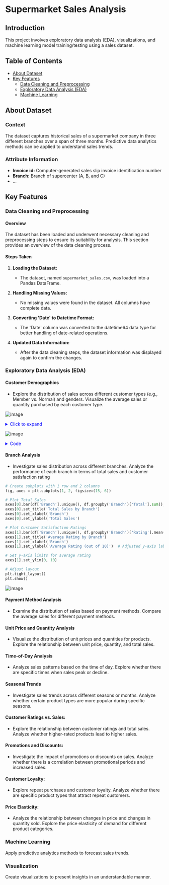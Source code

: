 # Supermarket Sales Analysis

## Introduction

This project involves exploratory data analysis (EDA), visualizations, and machine learning model training/testing using a sales dataset.

## Table of Contents

- [About Dataset](#about-dataset)
- [Key Features](#key-features)
  - [Data Cleaning and Preprocessing](#data-cleaning-and-preprocessing)
  - [Exploratory Data Analysis (EDA)](#exploratory-data-analysis-eda)
  - [Machine Learning](#machine-learning)

## About Dataset

### Context
The dataset captures historical sales of a supermarket company in three different branches over a span of three months. Predictive data analytics methods can be applied to understand sales trends.

### Attribute Information
- **Invoice id:** Computer-generated sales slip invoice identification number
- **Branch:** Branch of supercenter (A, B, and C)
- ...

## Key Features

### Data Cleaning and Preprocessing

#### Overview

The dataset has been loaded and underwent necessary cleaning and preprocessing steps to ensure its suitability for analysis. This section provides an overview of the data cleaning process.

#### Steps Taken

1. **Loading the Dataset:**
   - The dataset, named `supermarket_sales.csv`, was loaded into a Pandas DataFrame.

2. **Handling Missing Values:**
   - No missing values were found in the dataset. All columns have complete data.

3. **Converting 'Date' to Datetime Format:**
   - The 'Date' column was converted to the datetime64 data type for better handling of date-related operations.

4. **Updated Data Information:**
   - After the data cleaning steps, the dataset information was displayed again to confirm the changes.

### Exploratory Data Analysis (EDA)

#### Customer Demographics
  - Explore the distribution of sales across different customer types (e.g., Member vs. Normal) and genders. Visualize the average sales or quantity purchased by each customer type.

![image](https://github.com/Lawrence-Mak/Sales-Analysis-Project/assets/83872954/a3445936-ac35-46a2-92ab-d4fc7e017824)

<details>
<summary style="color: blue;">Click to expand</summary>
  
```python
# Create subplots
fig, axes = plt.subplots(nrows=2, ncols=2, figsize=(14, 10))

# Plot 1: Distribution of Customer Types
sns.countplot(x='Customer type', data=df, palette='viridis', ax=axes[0, 0])
axes[0, 0].set_title('Distribution of Customer Types')
axes[0, 0].set_xlabel('Customer Type')
axes[0, 0].set_ylabel('Count')

# Plot 2: Distribution of Genders
gender_distribution = df['Gender'].value_counts()
axes[0, 1].pie(gender_distribution, labels=gender_distribution.index, autopct='%1.1f%%', colors=['skyblue', 'lightcoral'])
axes[0, 1].set_title('Distribution of Genders')

# Plot 3: Total Sales by Customer Type
sns.barplot(x='Customer type', y='Total', data=df, estimator=sum, ci=None, palette='viridis', ax=axes[1, 0])
axes[1, 0].set_title('Total Sales by Customer Type')
axes[1, 0].set_xlabel('Customer Type')
axes[1, 0].set_ylabel('Total Sales')

# Plot 4: Total Sales by Gender
sns.barplot(x='Gender', y='Total', data=df, estimator=sum, ci=None, palette='viridis', ax=axes[1, 1])
axes[1, 1].set_title('Total Sales by Gender')
axes[1, 1].set_xlabel('Gender')
axes[1, 1].set_ylabel('Total Sales')

# Adjust layout
plt.tight_layout()
plt.show()
```
</details>

![image](https://github.com/Lawrence-Mak/Sales-Analysis-Project/assets/83872954/00959823-3da6-49e8-a53e-238699d26ec3)
<details>
<summary style="color: blue;">Code</summary>
  
```python
# Set the figure size
plt.figure(figsize=(12, 6))

# Create a countplot to compare popular product lines between male and female customers
sns.countplot(x='Product line', hue='Gender', data=df, palette={'Male': 'skyblue', 'Female': 'lightcoral'})

# Set labels and title
plt.title('Popular Product Lines by Gender')
plt.xlabel('Product Line')
plt.ylabel('Count')

# Rotate x-axis labels for better visibility
plt.xticks(rotation=45, ha='right')

# Show the legend
plt.legend(title='Gender')

# Show the plot
plt.show()
```
</details>

#### Branch Analysis
  - Investigate sales distribution across different branches. Analyze the performance of each branch in terms of total sales and customer satisfaction rating
```python
# Create subplots with 1 row and 2 columns
fig, axes = plt.subplots(1, 2, figsize=(15, 6))

# Plot Total Sales
axes[0].bar(df['Branch'].unique(), df.groupby('Branch')['Total'].sum(), color='tab:blue')
axes[0].set_title('Total Sales by Branch')
axes[0].set_xlabel('Branch')
axes[0].set_ylabel('Total Sales')

# Plot Customer Satisfaction Ratings
axes[1].bar(df['Branch'].unique(), df.groupby('Branch')['Rating'].mean(), color='tab:orange')
axes[1].set_title('Average Rating by Branch')
axes[1].set_xlabel('Branch')
axes[1].set_ylabel('Average Rating (out of 10)')  # Adjusted y-axis label

# Set y-axis limits for average rating
axes[1].set_ylim(0, 10)

# Adjust layout
plt.tight_layout()
plt.show()
```
![image](https://github.com/Lawrence-Mak/Sales-Analysis-Project/assets/83872954/7dc71f09-e3ec-4da1-9bdd-ce533df5cd70)



#### Payment Method Analysis
- Examine the distribution of sales based on payment methods.
  Compare the average sales for different payment methods.

#### Unit Price and Quantity Analysis
 - Visualize the distribution of unit prices and quantities for products.
  Explore the relationship between unit price, quantity, and total sales.
  
#### Time-of-Day Analysis
- Analyze sales patterns based on the time of day.
  Explore whether there are specific times when sales peak or decline.

#### Seasonal Trends
- Investigate sales trends across different seasons or months.
  Analyze whether certain product types are more popular during specific seasons.

#### Customer Ratings vs. Sales:
- Explore the relationship between customer ratings and total sales.
  Analyze whether higher-rated products lead to higher sales.

#### Promotions and Discounts:
- Investigate the impact of promotions or discounts on sales.
  Analyze whether there is a correlation between promotional periods and increased sales.

#### Customer Loyalty:
- Explore repeat purchases and customer loyalty.
  Analyze whether there are specific product types that attract repeat customers.

#### Price Elasticity:
- Analyze the relationship between changes in price and changes in quantity sold.
  Explore the price elasticity of demand for different product categories.


### Machine Learning

Apply predictive analytics methods to forecast sales trends.

### Visualization

Create visualizations to present insights in an understandable manner.
